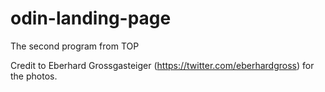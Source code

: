 # odin-landing-page
The second program from TOP

Credit to Eberhard Grossgasteiger (https://twitter.com/eberhardgross) for the photos.
